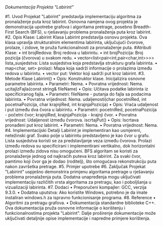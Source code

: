 *Dokumentacija Projekta "Labirint"*


#1. Uvod
Projekat "Labirint" predstavlja implementaciju algoritma za pronalaženje puta kroz
labirint. Osnovna namjena ovog projekta je demonstracija upotrebe grafova i algoritama
pretrage, posebno Breadth-First Search (BFS), u rješavanju problema pronalaženja puta
kroz labirint.
#2. Opis Klase: Labirint
Klasa Labirint predstavlja osnovu projekta. Ova klasa upravlja strukturalnim elementima
labirinta, uključujući čvorove, prolaze, i zidove, te pruža funkcionalnosti za pronalaženje
puta.
#Atributi Klase:
• int brojRedova: Broj redova u labirintu.
• int brojPozicija: Broj pozicija (čvorova) u svakom redu.
• vector<list<pair<int,pair<char,int>>>> lista_susjedstva: Lista susjedstva koja
predstavlja strukturu grafa labirinta.
• map<char, set<int>> prolazi: Mapa koja sadrži informacije o prolazima između
redova u labirintu.
• vector<int> put: Vektor koji sadrži put kroz labirint.
#3. Metode Klase
Labirint()
• Opis: Konstruktor klase. Inicijalizira osnovne parametre labirinta.
• Parametri: Nema.
• Povratna vrijednost: Nema.
ucitajIzFajla(const string& fileName)
• Opis: Učitava podatke labirinta iz specificiranog fajla.
• Parametri: fileName - putanja do fajla sa podacima labirinta.
• Povratna vrijednost: Nema.
udaljenosti(char pocetniRed, int pocetnaPozicija, char krajnjiRed, int krajnjaPozicija)
• Opis: Vraća udaljenost i put između dva čvora u labirintu.
• Parametri: pocetniRed, pocetnaPozicija - početni čvor; krajnjiRed, krajnjaPozicija -
krajnji čvor.
• Povratna vrijednost: Udaljenost između čvorova.
iscrtajPut()
• Opis: Iscrtava pronađeni put kroz labirint.
• Parametri: Nema.
• Povratna vrijednost: Nema.
#4. Implementacijski Detalji
Labirint je implementiran kao usmjereni, netežinski graf. Svako polje u labirintu
predstavljeno je kao čvor u grafu. Lista susjedstva koristi se za predstavljanje veza
između čvorova. Prolazi između redova su specificirani i implementirani vertikalno, dok
horizontalni prolazi između zidova nisu omogućeni.
BFS algoritam se koristi za pronalaženje jednog od najkraćih puteva kroz labirint. Za
svaki čvor, pamtimo koji čvor ga je dodao (roditelj), što omogućava rekonstrukciju puta
nakon završetka pretrage.
#5. Primjer upotrebe
#6. Zaključak
Projekat "Labirint" uspješno demonstrira primjenu algoritama pretrage u rješavanju
problema pronalaženja puta. Dodatna unapređenja mogu uključivati implementaciju
različitih vrsta algoritama za pretragu, kao i poboljšanja u vizualizaciji labirinta.
#7. Dodaci
• Preporučeni kompajler: GCC, verzija 9.3.0.
• Dodatna uputstva: Ako koristite Windows, potrebno je da imate instaliran
windows.h za ispravno funkcionisanje programa.
#8. Reference
• Algoritmi za pretragu grafova.
• Dokumentacija standardne biblioteke C++.
Ova dokumentacija pruža osnovne informacije o korištenju i funkcionalnostima projekta
"Labirint". Dalje proširenje dokumentacije može uključivati detaljnije opise
implementacije i napredne primjere korištenja.
